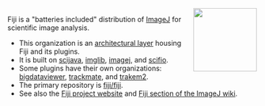<img align="right" width="128" src="https://imagej.net/media/icons/fiji.svg">

Fiji is a "batteries included" distribution of [ImageJ](https://imagej.net/) for scientific image analysis.

* This organization is an [architectural layer](https://imagej.net/develop/architecture#organizational-structure) housing Fiji and its plugins.
* It is built on [scijava](https://github.com/scijava), [imglib](https://github.com/imglib), [imagej](https://github.com/imagej), and [scifio](https://github.com/scifio).
* Some plugins have their own organizations: [bigdataviewer](https://github.com/bigdataviewer), [trackmate](https://github.com/trackmate), and [trakem2](https://github.com/trakem2).
* The primary repository is [fiji/fiji](https://github.com/fiji/fiji).
* See also the [Fiji project website](https://fiji.sc/) and [Fiji section of the ImageJ wiki](https://imagej.net/software/fiji).
